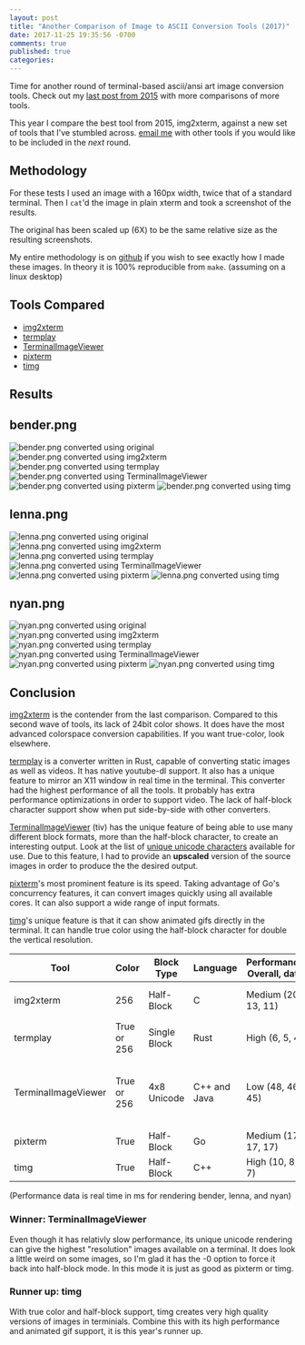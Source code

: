 ```yaml
---
layout: post
title: "Another Comparison of Image to ASCII Conversion Tools (2017)"
date: 2017-11-25 19:35:56 -0700
comments: true
published: true
categories: 
---
```


Time for another round of terminal-based ascii/ansi art image conversion
tools. Check out my [last post from 2015](http://www.xkyle.com/a-comparison-of-image-to-ascii-conversion-tools/)
with more comparisons of more tools.

This year I compare the best tool from 2015, img2xterm, against
a new set of tools that I've stumbled across. [email me](mailto:kyle@xkyle.com)
with other tools if you would like to be included in the *next* round.

## Methodology

For these tests I used an image with a 160px width, twice that of
a standard terminal. Then I `cat`'d the image in plain xterm and
took a screenshot of the results.

The original has been scaled up (6X) to be the same relative size as
the resulting screenshots.

My entire methodology is on [github](https://github.com/solarkennedy/ascii-art-converter-comparison)
if you wish to see exactly how I made these images. In theory
it is 100% reproducible from `make`. (assuming on a linux desktop)

## Tools Compared

* [img2xterm](https://github.com/rossy/img2xterm)
* [termplay](https://github.com/jD91mZM2/termplay)
* [TerminalImageViewer](https://github.com/stefanhaustein/TerminalImageViewer)
* [pixterm](https://github.com/eliukblau/pixterm)
* [timg](https://github.com/hzeller/timg)

## Results

## bender.png
![bender.png converted using original](/uploads/bender.original.png 'bender.png converted using original')
![bender.png converted using img2xterm](/uploads/bender.img2xterm.png 'bender.png converted using img2xterm')
![bender.png converted using termplay](/uploads/bender.termplay.png 'bender.png converted using termplay')
![bender.png converted using TerminalImageViewer](/uploads/bender.TerminalImageViewer.png 'bender.png converted using TerminalImageViewer')
![bender.png converted using pixterm](/uploads/bender.pixterm.png 'bender.png converted using pixterm')
![bender.png converted using timg](/uploads/bender.timg.png 'bender.png converted using timg')

## lenna.png
![lenna.png converted using original](/uploads/lenna.original.png 'lenna.png converted using original')
![lenna.png converted using img2xterm](/uploads/lenna.img2xterm.png 'lenna.png converted using img2xterm')
![lenna.png converted using termplay](/uploads/lenna.termplay.png 'lenna.png converted using termplay')
![lenna.png converted using TerminalImageViewer](/uploads/lenna.TerminalImageViewer.png 'lenna.png converted using TerminalImageViewer')
![lenna.png converted using pixterm](/uploads/lenna.pixterm.png 'lenna.png converted using pixterm')
![lenna.png converted using timg](/uploads/lenna.timg.png 'lenna.png converted using timg')

## nyan.png
![nyan.png converted using original](/uploads/nyan.original.png 'nyan.png converted using original')
![nyan.png converted using img2xterm](/uploads/nyan.img2xterm.png 'nyan.png converted using img2xterm')
![nyan.png converted using termplay](/uploads/nyan.termplay.png 'nyan.png converted using termplay')
![nyan.png converted using TerminalImageViewer](/uploads/nyan.TerminalImageViewer.png 'nyan.png converted using TerminalImageViewer')
![nyan.png converted using pixterm](/uploads/nyan.pixterm.png 'nyan.png converted using pixterm')
![nyan.png converted using timg](/uploads/nyan.timg.png 'nyan.png converted using timg')

## Conclusion

[img2xterm](https://github.com/rossy/img2xterm) is the contender from the last
comparison. Compared to this second wave of tools, its lack of 24bit color
shows. It does have the most advanced colorspace conversion capabilities.
If you want true-color, look elsewhere.

[termplay](https://github.com/jD91mZM2/termplay) is a converter written in
Rust, capable of converting static images as well as videos. It has native
youtube-dl support. It also has a unique feature to mirror an X11 window in
real time in the terminal. This converter had the highest performance of all
the tools. It probably has extra performance optimizations in order to support
video. The lack of half-block character support show when put side-by-side with
other converters.

[TerminalImageViewer](https://github.com/stefanhaustein/TerminalImageViewer) (tiv)
has the unique feature of being able to use many different block formats, more
than the half-block character, to create an interesting output. Look at the
list of [unique unicode characters](https://github.com/stefanhaustein/TerminalImageViewer/blob/65ebc0a59e58ba5ba2f3d4dc54ced5e468317277/src/main/java/TerminalImageViewer.java#L248-L345)
available for use. Due to this feature, I had to provide an **upscaled**
version of the source images in order to produce the the desired output.

[pixterm](https://github.com/eliukblau/pixterm)'s most prominent feature is its
speed. Taking advantage of Go's concurrency features, it can convert images
quickly using all available cores. It can also support a wide range of input
formats.

[timg](https://github.com/hzeller/timg)'s unique feature is that it can show
animated gifs directly in the terminal. It can handle true color using the
half-block character for double the vertical resolution.

| Tool                  | Color         | Block Type     | Language       | Performance Overall, data   | Extra                                               |
| --------------------- | ------------- | -------------- | -------------- | --------------------------- | --------------------------------------------------- |
| img2xterm             | 256           | Half-Block     | C              | Medium (20, 13, 11)         | Bash version available                              |
| termplay              | True or 256   | Single Block   | Rust           | High (6, 5, 4)              | Video support                                       |
| TerminalImageViewer   | True or 256   | 4x8 Unicode    | C++ and Java   | Low (48, 46, 45)            | Extra unicode characters for multi-pixel matching   |
| pixterm               | True          | Half-Block     | Go             | Medium (17, 17, 17)         | multi-core processing                               |
| timg                  | True          | Half-Block     | C++            | High (10, 8, 7)             | Animated gif support                                |

(Performance data is real time in ms for rendering bender, lenna, and nyan)

### Winner: TerminalImageViewer

Even though it has relativly slow performance, its unique unicode rendering can
give the highest "resolution" images available on a terminal. It does look a
little weird on some images, so I'm glad it has the -0 option to force it back
into half-block mode. In this mode it is just as good as pixterm or timg.

### Runner up: timg

With true color and half-block support, timg creates very high quality versions
of images in terminials. Combine this with its high performance and animated
gif support, it is this year's runner up.

